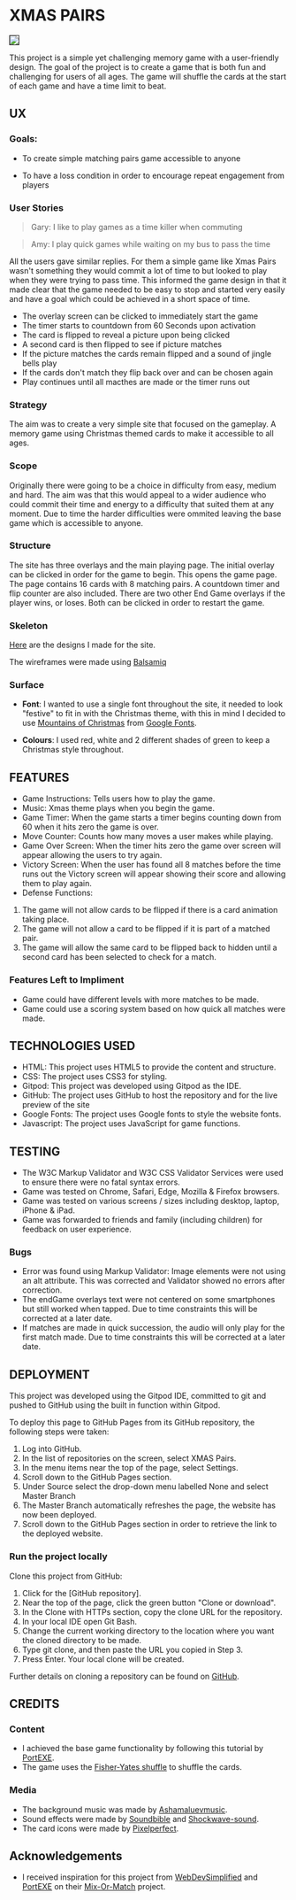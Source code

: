 # XMAS PAIRS

<img src="assets/images/screenshot.png" border="1px solid black">

This project is a simple yet challenging memory game with a user-friendly design. The goal of the project is to create a game
that is both fun and challenging for users of all ages. The game will shuffle the cards at the start of each game and have a time limit to beat.

## UX

### **Goals:**
* To create simple matching pairs game accessible to anyone 

* To have a loss condition in order to encourage repeat engagement from players

### **User Stories**

> Gary: I like to play games as a time killer when commuting

> Amy: I play quick games while waiting on my bus to pass the time

All the users gave similar replies. For them a simple game like Xmas Pairs 
wasn't something they would commit a lot of time to but looked to play when they 
were trying to pass time. This informed the game design in that it made clear 
that the game needed to be easy to stop and started very easily and have a 
goal which could be achieved in a short space of time. 

* The overlay screen can be clicked to immediately start the game
* The timer starts to countdown from 60 Seconds upon activation
* The card is flipped to reveal a picture upon being clicked
* A second card is then flipped to see if picture matches
* If the picture matches the cards remain flipped and a sound of jingle bells play
* If the cards don't match they flip back over and can be chosen again
* Play continues until all macthes are made or the timer runs out

### **Strategy**

The aim was to create a very simple site that focused on the gameplay. A memory
game using Christmas themed cards to make it accessible to all ages.

### **Scope**

Originally there were going to be a choice in difficulty from easy, medium and hard. 
The aim was that this would appeal to a wider audience who could commit their time 
and energy to a difficulty that suited them at any moment. Due to time the harder
difficulties were ommited leaving the base game which is accessible to anyone.

### **Structure**

The site has three overlays and the main playing page. The initial overlay can be clicked in order for the game to begin.
This opens the game page. The page contains 16 cards with 8 matching pairs. A countdown timer and flip counter are also included.
There are two other End Game overlays if the player wins, or loses. Both can be clicked in order to restart the game.

### **Skeleton**

[Here](https://github.com/Verga1/Xmas-Pairs/tree/master/wireframes) are the designs I made for the site.

The wireframes were made using [Balsamiq](https://balsamiq.com/)

### **Surface**

- **Font**: I wanted to use a single font throughout the site, it needed to look "festive" to fit in with the Christmas theme, with this in mind I decided to use [Mountains of Christmas](https://fonts.google.com/specimen/Mountains+of+Christmas#glyphs) from [Google Fonts](https://fonts.google.com/).

- **Colours**: I used red, white and 2 different shades of green to keep a Christmas style throughout.


## FEATURES

 - Game Instructions: Tells users how to play the game.
 - Music: Xmas theme plays when you begin the game.
 - Game Timer: When the game starts a timer begins counting down from 60 when it hits zero the game is over.
 - Move Counter: Counts how many moves a user makes while playing.
 - Game Over Screen: When the timer hits zero the game over screen will appear allowing the users to try again.
 - Victory Screen: When the user has found all 8 matches before the time runs out the Victory screen will appear showing their score and allowing them to play again.
 - Defense Functions: 
 1. The game will not allow cards to be flipped if there is a card animation taking place.
 2. The game will not allow a card to be flipped if it is part of a matched pair.
 3. The game will allow the same card to be flipped back to hidden until a second card has been selected to check for a match.

 ### Features Left to Impliment

* Game could have different levels with more matches to be made.
* Game could use a scoring system based on how quick all matches were made.

 ## TECHNOLOGIES USED

- HTML:
This project uses HTML5 to provide the content and structure.
- CSS:
The project uses CSS3 for styling.
- Gitpod:
This project was developed using Gitpod as the IDE.
- GitHub:
The project uses GitHub to host the repository and for the live preview of the site
- Google Fonts:
The project uses Google fonts to style the website fonts.
- Javascript:
The project uses JavaScript for game functions.


 ## TESTING

* The W3C Markup Validator and W3C CSS Validator Services were used to ensure there were no fatal syntax errors.
* Game was tested on Chrome, Safari, Edge, Mozilla & Firefox browsers.
* Game was tested on various screens / sizes including desktop, laptop, iPhone & iPad.
* Game was forwarded to friends and family (including children) for feedback on user experience.

### Bugs

* Error was found using Markup Validator: Image elements were not using an alt attribute. This was corrected and Validator showed no errors after correction.
* The endGame overlays text were not centered on some smartphones but still worked when tapped. Due to time constraints this will be corrected at a later date.
* If matches are made in quick succession, the audio will only play for the first match made. Due to time constraints this will be corrected at a later date.

 ## DEPLOYMENT

This project was developed using the Gitpod IDE, committed to git and pushed to GitHub using the built in function within Gitpod.

To deploy this page to GitHub Pages from its GitHub repository, the following steps were taken:

1. Log into GitHub.
2. In the list of repositories on the screen, select XMAS Pairs.
3. In the menu items near the top of the page, select Settings.
4. Scroll down to the GitHub Pages section.
5. Under Source select the drop-down menu labelled None and select Master Branch
6. The Master Branch automatically refreshes the page, the website has now been deployed.
7. Scroll down to the GitHub Pages section in order to retrieve the link to the deployed website.



### Run the project locally

Clone this project from GitHub:

1. Click for the [GitHub repository].
2. Near the top of the page, click the green button "Clone or download".
3. In the Clone with HTTPs section, copy the clone URL for the repository.
4. In your local IDE open Git Bash.
5. Change the current working directory to the location where you want the cloned directory to be made.
6. Type git clone, and then paste the URL you copied in Step 3.
7. Press Enter. Your local clone will be created.

Further details on cloning a repository can be found on [GitHub](https://help.github.com/en/github/creating-cloning-and-archiving-repositories/cloning-a-repository).

## CREDITS

### Content

 - I achieved the base game functionality by following this tutorial by [PortEXE](https://youtu.be/3uuQ3g92oPQ).
 - The game uses the [Fisher-Yates shuffle](https://en.wikipedia.org/wiki/Fisher%E2%80%93Yates_shuffle) to shuffle the cards.

 ### Media

 - The background music was made by [Ashamaluevmusic](https://soundcloud.com/ashamaluevmusic).
 - Sound effects were made by [Soundbible](https//:www.soundbible.com) and [Shockwave-sound](https://www.shockwave-sound.com/).
 - The card icons were made by [Pixelperfect](https://www.flaticon.com/authors/pixel-perfect).

## Acknowledgements
 - I received inspiration for this project from [WebDevSimplified](https://www.youtube.com/channel/UCFbNIlppjAuEX4znoulh0Cw) and [PortEXE](https://portexe.com/) on their [Mix-Or-Match](https://youtu.be/3uuQ3g92oPQ) project.
